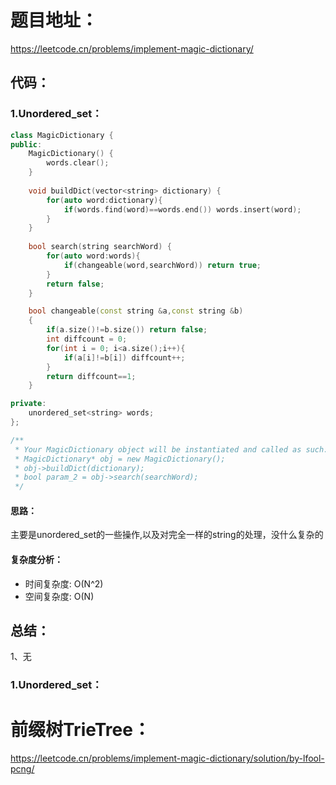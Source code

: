 # 题目地址：
https://leetcode.cn/problems/implement-magic-dictionary/
## 代码：
### 1.Unordered_set：
```C++
class MagicDictionary {
public:
    MagicDictionary() {
        words.clear();
    }
    
    void buildDict(vector<string> dictionary) {
        for(auto word:dictionary){
            if(words.find(word)==words.end()) words.insert(word);
        }
    }
    
    bool search(string searchWord) {
        for(auto word:words){
            if(changeable(word,searchWord)) return true;
        }
        return false;
    }

    bool changeable(const string &a,const string &b)
    {
        if(a.size()!=b.size()) return false;
        int diffcount = 0;
        for(int i = 0; i<a.size();i++){
            if(a[i]!=b[i]) diffcount++;
        }
        return diffcount==1;
    }

private:
    unordered_set<string> words;
};

/**
 * Your MagicDictionary object will be instantiated and called as such:
 * MagicDictionary* obj = new MagicDictionary();
 * obj->buildDict(dictionary);
 * bool param_2 = obj->search(searchWord);
 */
```
#### 思路：
主要是unordered_set的一些操作,以及对完全一样的string的处理，没什么复杂的
#### 复杂度分析：
- 时间复杂度: O(N^2)
- 空间复杂度: O(N)


## 总结：
1、无

### 1.Unordered_set：
# 前缀树TrieTree：
https://leetcode.cn/problems/implement-magic-dictionary/solution/by-lfool-pcng/
